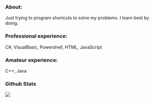 <h3>About:</h3>
<p>Just trying to program shortcuts to solve my problems. I learn best by doing.
<p><h3>Professional experience:</h3>
<p>C#, VisualBasic, Powershell, HTML, JavaScript
<h3>Amateur experience:</h3>
<p>C++, Java
<h3>Github Stats</h3>
<a href=https://github.com/anuraghazra/github-readme-stats><img src=https://github-readme-stats.vercel.app/api?username=AlanDSaster&show_icons=true&theme=dark></a>
